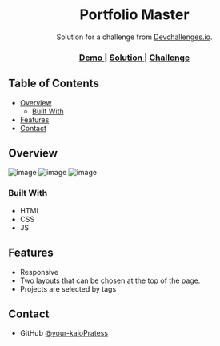 <!-- Please update value in the {}  -->

<h1 align="center">Portfolio Master</h1>

<div align="center">
   Solution for a challenge from  <a href="http://devchallenges.io" target="_blank">Devchallenges.io</a>.
</div>

<div align="center">
  <h3>
    <a href="https://kaiopratess.github.io/portifolio-master-challenge/">
      Demo
    </a>
    <span> | </span>
    <a href="https://kaiopratess.github.io/portifolio-master-challenge/">
      Solution
    </a>
    <span> | </span>
    <a href="https://devchallenges.io/challenges/5ZnOYsSXM24JWnCsNFlt">
      Challenge
    </a>
  </h3>
</div>

<!-- TABLE OF CONTENTS -->

## Table of Contents

- [Overview](#overview)
  - [Built With](#built-with)
- [Features](#features)
- [Contact](#contact)

<!-- OVERVIEW -->

## Overview

![image](https://user-images.githubusercontent.com/91703674/158040603-139cf853-619d-43bf-ad8a-cca3c640acdf.png)
![image](https://user-images.githubusercontent.com/91703674/158040614-87b4f74f-a755-4cab-89be-7642fa4172e9.png)
![image](https://user-images.githubusercontent.com/91703674/158040635-84623376-16a4-4b11-ae6f-b54df6212a4a.png)

### Built With

<!-- This section should list any major frameworks that you built your project using. Here are a few examples.-->

- HTML
- CSS
- JS

## Features

<!-- List the features of your application or follow the template. Don't share the figma file here :) -->

- Responsive
- Two layouts that can be chosen at the top of the page.
- Projects are selected by tags

## Contact
- GitHub [@your-kaioPratess](https://github.com/KaioPratess)

